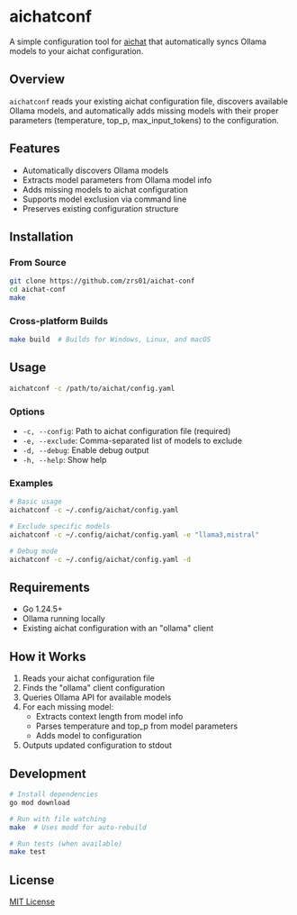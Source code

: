 # aichatconf

A simple configuration tool for [aichat](https://github.com/sigoden/aichat) that automatically syncs Ollama models to your aichat configuration.

## Overview

`aichatconf` reads your existing aichat configuration file, discovers available Ollama models, and automatically adds missing models with their proper parameters (temperature, top_p, max_input_tokens) to the configuration.

## Features

- Automatically discovers Ollama models
- Extracts model parameters from Ollama model info
- Adds missing models to aichat configuration
- Supports model exclusion via command line
- Preserves existing configuration structure

## Installation

### From Source

```bash
git clone https://github.com/zrs01/aichat-conf
cd aichat-conf
make
```

### Cross-platform Builds

```bash
make build  # Builds for Windows, Linux, and macOS
```

## Usage

```bash
aichatconf -c /path/to/aichat/config.yaml
```

### Options

- `-c, --config`: Path to aichat configuration file (required)
- `-e, --exclude`: Comma-separated list of models to exclude
- `-d, --debug`: Enable debug output
- `-h, --help`: Show help

### Examples

```bash
# Basic usage
aichatconf -c ~/.config/aichat/config.yaml

# Exclude specific models
aichatconf -c ~/.config/aichat/config.yaml -e "llama3,mistral"

# Debug mode
aichatconf -c ~/.config/aichat/config.yaml -d
```

## Requirements

- Go 1.24.5+
- Ollama running locally
- Existing aichat configuration with an "ollama" client

## How it Works

1. Reads your aichat configuration file
2. Finds the "ollama" client configuration
3. Queries Ollama API for available models
4. For each missing model:
   - Extracts context length from model info
   - Parses temperature and top_p from model parameters
   - Adds model to configuration
5. Outputs updated configuration to stdout

## Development

```bash
# Install dependencies
go mod download

# Run with file watching
make  # Uses modd for auto-rebuild

# Run tests (when available)
make test
```

## License

[MIT License](LICENSE)
